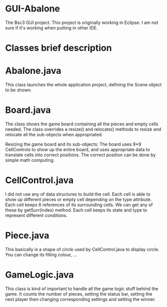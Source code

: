 # GUI-Abalone
The Bsc3 GUI project.
This project is originally working in Eclipse.
I am not sure if it's working when putting in other IDE.

# Classes brief description
# Abalone.java
This class launches the whole application project, defining the Scene object to be shown.

# Board.java
The class shows the game board containing all the pieces and empty cells needed.
The class overrides a resize() and relocate() methods to resize and relocate 
all the sub-objects when appropriated.

Resizing the game board and its sub-objects:
The board uses 9*9 CellControls to show up the entire board, and uses appropriate 
data to translate cells into correct positions. The correct position can be done by
simple math computing.

# CellControl.java
I did not use any of data structures to build the cell.
Each cell is able to show up different pieces or empty cell depending on the type attribute.
Each cell keeps 6 references of its surrounding cells. We can get any of these by getSurr(index)
method.
Each cell keeps its state and type to represent different conditions.

# Piece.java
This basically is a shape of circle used by CellControl.java to display circle.
You can change its filling colour, ...

# GameLogic.java
This class is kind of important to handle all the game logic stuff behind the game.
It counts the number of pieces, setting the status bar, setting the next player then 
changing corresponding settings and setting the winner. 